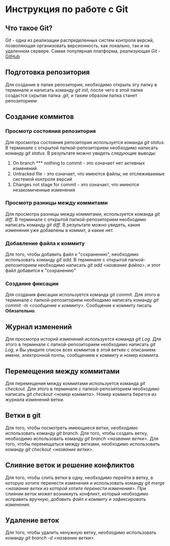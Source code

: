 # Инструкция по работе с Git

## Что такое Git?
*Git* - одна из реализации распределенных систем контроля версий, позволяющая организовать версионность, как локально, так и на удаленном сервере. Самая популярная платформа, реализующая *Git* - [GitHub](https://github.com)

## Подготовка репозитория
Для создание в папке репозитория, необходимо открыть эту папку в терминале и написать команду *git init*, после чего в этой папке создастся скрытая папка *.git*, и таким образом папка станет репозиторием

## Создание коммитов

### Просмотр состояния репозитория
Для просмотра состояния репозитория используется команда *git status*. В терминале с открытой папкой-репозиторием необходимо написать команду *git status*. В результате можно увидеть следующие выводы:
1. On branch *** nothing to commit - это означает нет активных изменений
2. Untracked file - это означает, что имеются файлы, не отслеживаемые системой контроля версий
3. Changes not stage for commit - это означает, что имеются незакомиченные изменения

### Просмотр разницы между коммитами
Для просмотра разницы между коммитами, используется команда *git diff*. В терминале с открытой папкой-репозиторием необходимо написать команду *git diff*. В результате можно увидеть, какие изменения уже добавлены в коммит, а какие нет. 

### Добавление файла к коммиту
Для того, чтобы добавить файл к "сохранению", необходимо использовать команду *git add*. В терминале с открытой папкой-репозиторием необходимо написать *git add <название файла>*, и этот файл добавится к "сохранению"

### Создание фиксации
Для создания фиксации используется команда *git commit*. Для этого в терминале с папкой-репозиторием необходимо написать команду *git commit -m <сообщение к коммиту>*. Сообщение к коммиту писать **Обязательно**.

## Журнал изменений
Для просмотра историй изменений используется команда *git Log*. Для этого в терминале с папкой-репозиторием необходимо написать *git Log*, и Вы увидите список всех коммитов в этой веткек с описанием: имени, электронной почты, сообщением к коммиту и номер коммита.

## Перемещения между коммитами
Для перемещения между коммитами используется команда *git checkout*. Для этого в терминале с папкой-репозиторием необходимо написать *git checkout <номер коммита>*. Номер коммита берется из журнала изменений ветки.

## Ветки в git
Для того, чтобы посмотреть имеющиеся ветки, необходимо использовать команду *git branch*. Для того, чтобы создать ветку, необходимо использовать команду *git branch <название ветки>*. Для того, чтобы перемещаться между ветками, необходимо использовать команду *git checkout <название ветки>*.

## Слияние веток и решение конфликтов
Для того, чтобы слить ветки в одну, необходимо перейти в ветку, в которую хотите перенести изменения и использовать команду *git merge <название ветки из которой хотите перенести изменения>*. При слиянии веток может возникнуть конфликт, который необходимо исправить вручную, *добавить файл к коммиту* и *зафиксировать изменения*.

## Удаление веток
Для того, чтобы удалить ненужную ветку, необходимо использовать команду *git branch -d <название ветки>*.